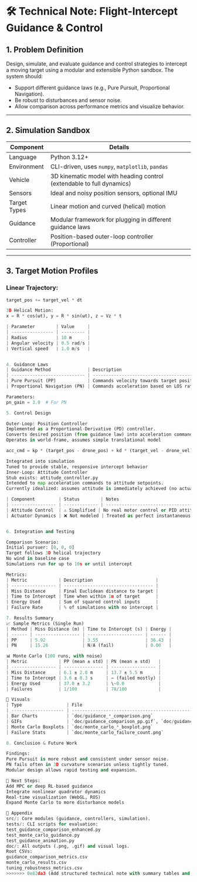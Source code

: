 
# 🛠️ Technical Note: Flight-Intercept Guidance & Control

## 1. Problem Definition

Design, simulate, and evaluate guidance and control strategies to intercept a moving target using a modular and extensible Python sandbox. The system should:

- Support different guidance laws (e.g., Pure Pursuit, Proportional Navigation).
- Be robust to disturbances and sensor noise.
- Allow comparison across performance metrics and visualize behavior.

---

## 2. Simulation Sandbox

| Component     | Details                                                                 |
|---------------|-------------------------------------------------------------------------|
| Language      | Python 3.12+                                                             |
| Environment   | CLI-driven, uses `numpy`, `matplotlib`, `pandas`                        |
| Vehicle       | 3D kinematic model with heading control (extendable to full dynamics)   |
| Sensors       | Ideal and noisy position sensors, optional IMU                          |
| Target Types  | Linear motion and curved (helical) motion                               |
| Guidance      | Modular framework for plugging in different guidance laws               |
| Controller    | Position-based outer-loop controller (Proportional)                     |

---

## 3. Target Motion Profiles

### Linear Trajectory:
```python
target_pos += target_vel * dt

3D Helical Motion:
x = R * cos(ωt), y = R * sin(ωt), z = Vz * t

| Parameter        | Value     |
| ---------------- | --------- |
| Radius           | 10 m      |
| Angular velocity | 0.5 rad/s |
| Vertical speed   | 1.0 m/s   |


4. Guidance Laws
| Guidance Method              | Description                                        |
| ---------------------------- | -------------------------------------------------- |
| Pure Pursuit (PP)            | Commands velocity towards target position directly |
| Proportional Navigation (PN) | Commands acceleration based on LOS rate            |

Parameters:
pn_gain = 3.0  # For PN

5. Control Design

Outer-Loop: Position Controller
Implemented as a Proportional-Derivative (PD) controller.
Converts desired position (from guidance law) into acceleration commands.
Operates in world-frame, assumes simple translational model

acc_cmd = kp * (target_pos - drone_pos) + kd * (target_vel - drone_vel)

Integrated into simulation
Tuned to provide stable, responsive intercept behavior
Inner-Loop: Attitude Controller
Stub exists: attitude_controller.py
Intended to map acceleration commands to attitude setpoints.
Currently idealized: assumes attitude is immediately achieved (no actuator dynamics, no angle-rate feedback loop).

| Component         | Status        | Notes                                          |
| ----------------- | ------------- | ---------------------------------------------- |
| Attitude Control  | ⚠️ Simplified | No real motor control or PID attitude loop yet |
| Actuator Dynamics | ❌ Not modeled | Treated as perfect instantaneous orientation   |


6. Integration and Testing

Comparison Scenario:
Initial pursuer: [0, 0, 0]
Target follows 3D helical trajectory
No wind in baseline case
Simulations run for up to 10s or until intercept

Metrics:
| Metric            | Description                        |
| ----------------- | ---------------------------------- |
| Miss Distance     | Final Euclidean distance to target |
| Time to Intercept | Time when within 1m of target      |
| Energy Used       | Sum of squared control inputs      |
| Failure Rate      | % of simulations with no intercept |

7. Results Summary
📈 Sample Metrics (Single Run)
| Method | Miss Distance (m) | Time to Intercept (s) | Energy |
| ------ | ----------------- | --------------------- | ------ |
| PP     | 5.92              | 3.55                  | 36.43  |
| PN     | 15.26             | N/A (fail)            | 0.00   |

📊 Monte Carlo (100 runs, with noise)
| Metric            | PP (mean ± std) | PN (mean ± std)   |
| ----------------- | --------------- | ----------------- |
| Miss Distance     | 6.1 ± 2.0 m     | 13.7 ± 5.5 m      |
| Time to Intercept | 3.6 ± 0.3 s     | — (failed mostly) |
| Energy Used       | 37.0 ± 3.2      | \~0.0             |
| Failures          | 1/100           | 78/100            |

📁 Visuals
| Type                 | File                                                               |
| -------------------- | ------------------------------------------------------------------ |
| Bar Charts           | `doc/guidance_*_comparison.png`                                    |
| GIFs                 | `doc/guidance_comparison_pp.gif`, `doc/guidance_comparison_pn.gif` |
| Monte Carlo Boxplots | `doc/monte_carlo_*_boxplot.png`                                    |
| Failure Stats        | `doc/monte_carlo_failure_count.png`                                |

8. Conclusion & Future Work

Findings:
Pure Pursuit is more robust and consistent under sensor noise.
PN fails often in 3D curvature scenarios unless tightly tuned.
Modular design allows rapid testing and expansion.

🔭 Next Steps:
Add MPC or deep RL-based guidance
Integrate nonlinear quadrotor dynamics
Real-time visualization (WebGL, ROS)
Expand Monte Carlo to more disturbance models

📎 Appendix
src/: Core modules (guidance, controllers, simulation).
tests/: CLI scripts for evaluation:
test_guidance_comparison_enhanced.py
test_monte_carlo_guidance.py
test_guidance_animation.py
doc/: All outputs (.png, .gif) and visual logs.
Root CSVs:
guidance_comparison_metrics.csv
monte_carlo_results.csv
tuning_robustness_metrics.csv
>>>>>>> 0e82da3 (Add structured technical note with summary tables and plots)
